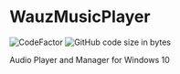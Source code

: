 # WauzMusicPlayer
![CodeFactor](https://www.codefactor.io/repository/github/wauzmons/wauzmusicplayer/badge)
![GitHub code size in bytes](https://img.shields.io/github/languages/code-size/Wauzmons/WauzMusicPlayer)

Audio Player and Manager for Windows 10
